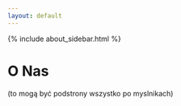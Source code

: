 ```yaml
---
layout: default
---
```


{% include about_sidebar.html %}
   <div class="w3-row w3-padding-64">
    <div class="w3-twothird w3-container">
      <h1 class="w3-text-teal">O Nas</h1>
      <p>(to mogą być podstrony wszystko po myslnikach)</p>
    </div>
  </div>
  

  
